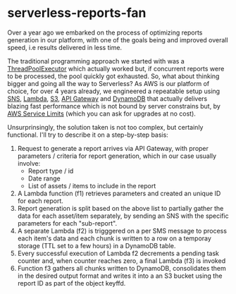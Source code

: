 # serverless-reports-fan

Over a year ago we embarked on the process of optimizing reports generation in our platform, with one of the goals being and improved overall speed, i.e results delivered in less time.

The traditional programming approach we started with was a [ThreadPoolExecutor](https://docs.oracle.com/javase/8/docs/api/java/util/concurrent/ThreadPoolExecutor.html) which actually worked but, if concurrent reports were to be processed, the pool quickly got exhausted. So, what about thinking bigger and going all the way to Serverless? As AWS is our platform of choice, for over 4 years already, we engineered a repeatable setup using [SNS](https://aws.amazon.com/sns/), [Lambda](https://aws.amazon.com/lambda/), [S3](https://aws.amazon.com/s3/), [API Gateway](https://aws.amazon.com/api-gateway/) and [DynamoDB](https://aws.amazon.com/dynamodb) that actually delivers blazing fast performance which is not bound by server constrains but, by [AWS Service Limits](https://docs.aws.amazon.com/general/latest/gr/aws_service_limits.html) (which you can ask for upgrades at no cost).

Unsurprinsingly, the solution taken is not too complex, but certainly functional. I'll try to describe it on a step-by-step basis:

1. Request to generate a report arrives via API Gateway, with proper parameters / criteria for report generation, which in our case usually involve:
   * Report type / id
   * Date range
   * List of assets / items to include in the report
 2. A Lambda function (f1) retrieves parameters and created an unique ID for each report.  
 3. Report generation is split based on the above list to partially gather the data for each asset/item separately, by sending an SNS with the specific parameters for each "sub-report".
 4. A separate Lambda (f2) is trigggered on a per SMS message to process each item's data and each chunk is written to a 
 row on a temporay storage (TTL set to a few hours) in a DynamoDB table.
 5. Every successful execution of Lambda f2 decrements a pending task counter and, when counter reaches zero, a final Lambda (f3) is invoked
 6. Function f3 gathers all chunks written to DynamoDB, consolidates them in the desired output format and writes it into a an S3 bucket using the report ID as part of the object keyffd.

